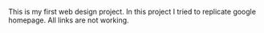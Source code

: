 This is my first web design project.
In this project I tried to replicate google homepage.
All links are not working.
